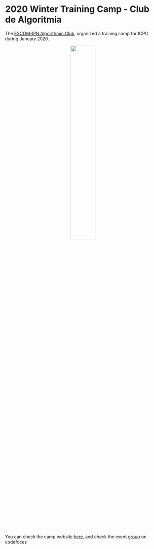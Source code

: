 # 2020 Winter Training Camp  - Club de Algoritmia
The <a href="https://www.facebook.com/algoritmiaescom/">ESCOM-IPN Algorithmic Club</a>, organized a training camp for ICPC during January 2020.

<center><img src="http://enya.codes/gitassets/competitiveProgramming/logo_huron_invierno_2020.png" width="40%"></center>

You can check the camp website <a href="http://escom-ipn.hosting.acm.org/invierno/">here</a>, and check the event <a href="https://codeforces.com/group/4Drl6UlALp">group</a> on codefoces

